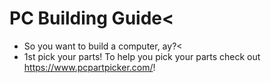 #  PC Building Guide<
 -    So you want to build a computer, ay?<
 -   1st pick your parts! To help you pick your parts check out https://www.pcpartpicker.com/!
 
